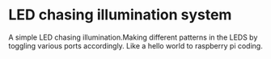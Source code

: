 # LED chasing illumination system

A simple LED chasing illumination.Making different patterns in the LEDS by toggling various ports accordingly. Like a hello world to raspberry pi coding.
